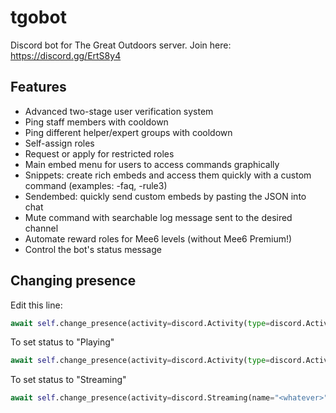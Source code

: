 # tgobot

Discord bot for The Great Outdoors server.
Join here: https://discord.gg/ErtS8y4

## Features
- Advanced two-stage user verification system
- Ping staff members with cooldown
- Ping different helper/expert groups with cooldown
- Self-assign roles
- Request or apply for restricted roles
- Main embed menu for users to access commands graphically
- Snippets: create rich embeds and access them quickly with a custom command (examples: -faq, -rule3)
- Sendembed: quickly send custom embeds by pasting the JSON into chat
- Mute command with searchable log message sent to the desired channel
- Automate reward roles for Mee6 levels (without Mee6 Premium!)
- Control the bot's status message

## Changing presence

Edit this line:
```py
await self.change_presence(activity=discord.Activity(type=discord.ActivityType.watching, name=f"{self.tgo.member_count} members | -tgo"))
```

To set status to "Playing"
```py
await self.change_presence(activity=discord.Activity(type=discord.ActivityType.playing, name="<whatever you want here>")
```

To set status to "Streaming"
```py
await self.change_presence(activity=discord.Streaming(name="<whatever>", url="https://google.com"))
```
